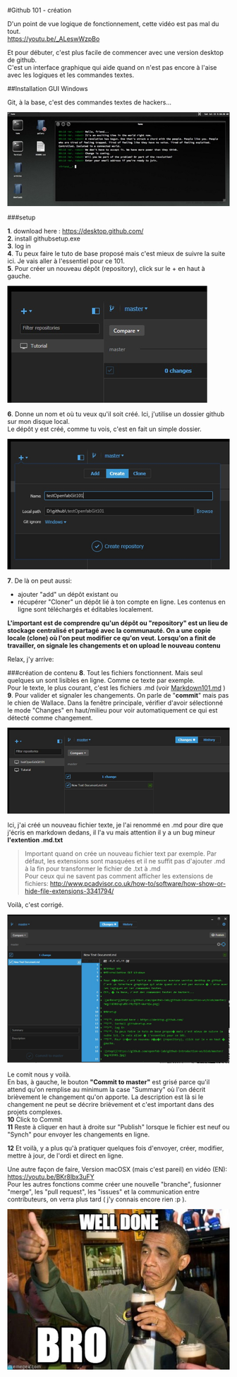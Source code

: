 #Github 101 - création

D'un point de vue logique de fonctionnement, cette vidéo est pas mal du tout.  
https://youtu.be/_ALeswWzpBo  

Et pour débuter, c'est plus facile de commencer avec une version desktop de github.  
C'est un interface graphique qui aide quand on n'est pas encore à l'aise avec les logiques et les commandes textes.

##Installation GUI Windows

Git, à la base, c'est des commandes textes de hackers... 

![mrRobot](https://github.com/openfab-lab/github-introduction-ws/blob/master/img/mrRobot.png)

###setup

**1**. download here : https://desktop.github.com/   
**2**. install githubsetup.exe   
**3**. log in   
**4**. Tu peux faire le tuto de base proposé mais c'est mieux de suivre la suite ici. Je vais aller à l'essentiel pour ce 101.   
**5**. Pour créer un nouveau dépôt (repository), click sur le + en haut à gauche.   

![step1](https://github.com/openfab-lab/github-introduction-ws/blob/master/img/Git01.jpg)

**6**. Donne un nom et où tu veux qu'il soit créé. Ici, j'utilise un dossier github sur mon disque local.   
Le dépôt y est créé, comme tu vois, c'est en fait un simple dossier.

![step2](https://github.com/openfab-lab/github-introduction-ws/blob/master/img/Git02.jpg)

**7**. De là on peut aussi: 
- ajouter "add" un dépôt existant ou 
- récupérer "Cloner" un dépôt lié à ton compte en ligne. Les contenus en ligne sont téléchargés et éditables localement.

**L'important est de comprendre qu'un dépôt ou "repository" est un lieu de stockage centralisé et partagé avec la communauté.
On a une copie locale (clone) où l'on peut modifier ce qu'on veut. Lorsqu'on a finit de travailler, on signale les changements et on upload le nouveau contenu**    

Relax, j'y arrive:

###création de contenu
**8**. Tout les fichiers fonctionnent. Mais seul quelques un sont lisibles en ligne. Comme ce texte par exemple.   
Pour le texte, le plus courant, c'est les fichiers .md (voir [Markdown101.md](https://github.com/openfab-lab/github-introduction-ws/blob/master/Markdown101.md) )
**9**. Pour valider et signaler les changements. On parle de "**commit**" mais pas le chien de Wallace. 
Dans la fenêtre principale, vérifier d'avoir sélectionné le mode "Changes" en haut/milieu pour voir automatiquement ce qui est détecté comme changement.   

![step3](https://github.com/openfab-lab/github-introduction-ws/blob/master/img/Git03.jpg)

Ici, j'ai créé un nouveau fichier texte, je l'ai renommé en .md pour dire que j'écris en markdown dedans, il l'a vu mais attention il y a un bug mineur **l'extention .md.txt**

>Important quand on crée un nouveau fichier text par exemple. Par défaut, les extensions sont masquées et il ne suffit pas d'ajouter .md à la fin pour transformer le fichier de .txt à .md  
>Pour ceux qui ne savent pas comment afficher les extensions de fichiers:
>http://www.pcadvisor.co.uk/how-to/software/how-show-or-hide-file-extensions-3341794/

Voilà, c'est corrigé. 

![step4](https://github.com/openfab-lab/github-introduction-ws/blob/master/img/Git04.jpg)

Le comit nous y voilà.   
En bas, à gauche, le bouton **"Commit to master"** est grisé parce qu'il attend qu'on remplise au minimum la case "Summary" où l'on décrit brièvement le changement qu'on apporte. La description est là si le changement ne peut se décrire brièvement et c'est important dans des projets complexes.   
**10** Click to Commit   
**11** Reste à cliquer en haut à droite sur "Publish" lorsque le fichier est neuf ou "Synch" pour envoyer les changements en ligne.   

**12** Et voilà, y a plus qu'à pratiquer quelques fois d'envoyer, créer, modifier, mettre à jour, de l'ordi et direct en ligne.  

Une autre façon de faire, Version macOSX (mais c'est pareil) en vidéo (EN): https://youtu.be/BKr8lbx3uFY  
Pour les autres fonctions comme créer une nouvelle "branche", fusionner "merge", les "pull request", les "issues" et la communication entre contributeurs, on verra plus tard ( j'y connais encore rien :p ).  


![step4](https://github.com/openfab-lab/github-introduction-ws/blob/master/img/welldone.jpg)

